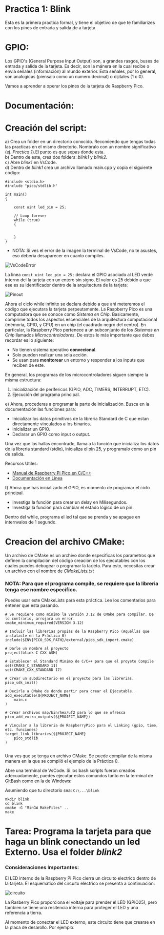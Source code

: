 # Practica 1: Blink

Esta es la primera practica formal, y tiene el objetivo de que te familiarizes con los pines de entrada y salida de a tarjeta. 

# GPIO:

Los GPIO's (General Purpose Input Output) son, a grandes rasgos, buses de entrada y salida de la tarjeta. Es decir, son la mánera en la cual recibe o envia señales (información) al mundo exterior. Esta señales, por lo general, son analogicas (piensalo como un numero decimal) o dijitales (1 o 0).

Vamos a aprender a operar los pines de la tarjeta de Raspberry Pico.

# Documentación:



# Creación del script:

a) Crea un folder en un directorio conocido. Recomiendo que tengas todas las practicas en el mismo directorio. Nombralo con un nombre significativo (ej. *Practica 1*).El punto es que sepas donde esta. <br/>
b) Dentro de este, crea dos folders: *blink1* y *blink2*.<br/>
c) Abre *blink1* en VsCode.<br/>
d) Dentro de *blink1* crea un archivo llamado main.cpp y copia el siguiente código:
```
#include <stdio.h>
#include "pico/stdlib.h"

int main()
{

    const uint led_pin = 25;

    // Loop forever
    while (true)
    {


    }
}
```
- NOTA: Si ves el error de la imagen la terminal de VsCode, no te asustes, eso deberia desaparecer en cuanto compiles.
  
![VsCodeError](../img/p1/VsCodeError.png)

La linea ```const uint led_pin = 25;``` declara el GPIO asociado al LED verde interno del la tarjeta con un entero sin signo. El valor es 25 debido a que ese es su identificador dentro de la arquitectura de la tarjeta:

![Pinout](../img/pinout.jpg)

Ahora el ciclo while infinito se declara debido a que ahi meteremos el código que ejecutara la tarjeta perpeutamente. La Raspberry Pico es una computadora que se conoce como *Sistema en Chip*. Basicamente, comprime todos los aspectos escenciales de la arquitectura computacional (mémoria, GPIO, y CPU) en un chip (el cuadrado negro del centro). 
En particular, la Raspberry Pico pertenece a un subconjunto de los *Sistemas en Chip* llamados *Microcontroladores*. De estos lo más importante que debes recordar es lo siguiente:
- No tienen sistema operativo **convecional**.
- Solo pueden realizar una sola acción. 
- Se usan para **monitorear** un entorno y responder a los inputs que reciben de este.

En general, los programas de los microcontroladores siguen siempre la misma estructura:

1) Inicialización de perifericos (GPIO, ADC, TIMERS, INTERRUPT, ETC).
2) Ejecución del programa principal.

e) Ahora, procederas a programar la parte de inicialización. Busca en la documentación las funciones para: <br/>
- Inicializar los datos primitivos de la libreria Standard de C que estan directamente vinculados a los binarios.
- Inicializar un GPIO.
- Declarar un GPIO como input o output.

Una vez que las hallas encontrado, llama a la función que inicializa los datos de la libreria standard (stdio), inicializa el pin 25, y programalo como un pin de salida.

Recursos Utiles:

- [Manual de Raspberry Pi Pico en C/C++](https://datasheets.raspberrypi.com/pico/getting-started-with-pico.pdf) 
- [Documentación en Linea](https://raspberrypi.github.io/pico-sdk-doxygen/) <br/>
  
f) Ahora que has inicializado el GPIO, es momento de programar el ciclo principal. <br/>
- Investiga la función para crear un delay en Milisegundos.
- Investiga la función para cambiar el estado lógico de un pin.

Dentro del while, programa el led tal que se prenda y se apague en internvalos de 1 segundo.

# Creacion del archivo CMake:

Un archivo de CMake es un archivo donde especificas los parametros que definen la compilación del código creación de los ejecutables con los cuales puedes debugear o programar la tarjeta.  Para esto, necesitas crear un archivo con el nombre de *CMakeLists.txt*



### NOTA: Para que el programa compile, se requiere que la libreria tenga ese nombre especifico.

Puedes usar este CMakeLists para esta práctica. Lee los comentarios para entener que esta pasando.

``` 
# Se requiere como mínimo la versión 3.12 de CMake para compilar. De lo contrario, arrojara un error. 
cmake_minimum_required(VERSION 3.12)

# Incluir las librerias propias de la Raspberry Pico (Aquellas que instalaste en la Práctica 0)
include($ENV{PICO_SDK_PATH}/external/pico_sdk_import.cmake)

# Darle un nombre al proyecto
project(blink C CXX ASM)

# Establecer el Standard Minimo de C/C++ para que el proyeto Compile
set(CMAKE_C_STANDARD 11)
set(CMAKE_CXX_STANDARD 17)

# Crear un subdirectorio en el proyecto para las librerias.
pico_sdk_init()

# Decirle a CMake de donde partir para crear el Ejecutable.
add_executable(${PROJECT_NAME} 
    main.c
)

# Crear archivos map/bin/hex/uf2 para lo que se ofresca
pico_add_extra_outputs(${PROJECT_NAME})

# Vincular a la libreria de RaspberryPico para el Linking (gpio, time, etc. funciones)
target_link_libraries(${PROJECT_NAME} 
    pico_stdlib
)


```


Una ves que se tenga en archivo CMake. Se puede compilar de la misma manera en la que se compiló el ejemplo de la Práctica 0.

Abre una terminal de VsCode. Si los bash scripts fueron creados adecuadamente, puedes ejecutar estos comandos tanto en la terminal de GitBash como en la de Windows:

Asumiendo que tu directorio sea: ```C:\...\blink```

```
mkdir blink
cd blink
cmake -G "MinGW MakeFiles" ..
make 
```




# Tarea: Programa la tarjeta para que haga un blink conectando un led Externo. Usa el folder *blink2*

### Consideraciones Importantes:

El LED interno de la Raspberry Pi Pico cierra un circuito electrico dentro de la tarjeta. El esquematico del circuito electrico se presenta a continuación:

![circuito](../img/p1/CIRCUITO.png)

La Rasberry Pico proporciona el voltaje para prender el LED (GPIO25), pero tambien se tiene una resitencia interna para proteger el LED y una referencia a tierra.

Al momento de conectar el LED externo, este circuito tiene que crearse en la placa de desarollo. Por ejemplo:






